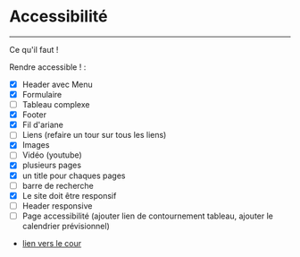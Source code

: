 # Accessibilité

---

Ce qu'il faut !

Rendre accessible ! :

- [x] Header avec Menu
- [x] Formulaire
- [ ] Tableau complexe
- [x] Footer
- [x] Fil d'ariane
- [ ] Liens (refaire un tour sur tous les liens)
- [x] Images
- [ ] Vidéo (youtube)
- [x] plusieurs pages
- [x] un title pour chaques pages
- [ ] barre de recherche
- [x] Le site doit être responsif
- [ ] Header responsive
- [ ] Page accessibilité (ajouter lien de contournement tableau, ajouter le calendrier prévisionnel)

-   [lien vers le cour](https://intra.iha.unistra.fr/doku.php?id=intranet_qlio:wahl-cours-qlio)
